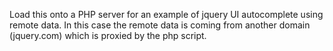 Load this onto a PHP server for an example of jquery UI autocomplete using remote data. In this case the remote data is coming from another domain (jquery.com) which is proxied by the php script.

